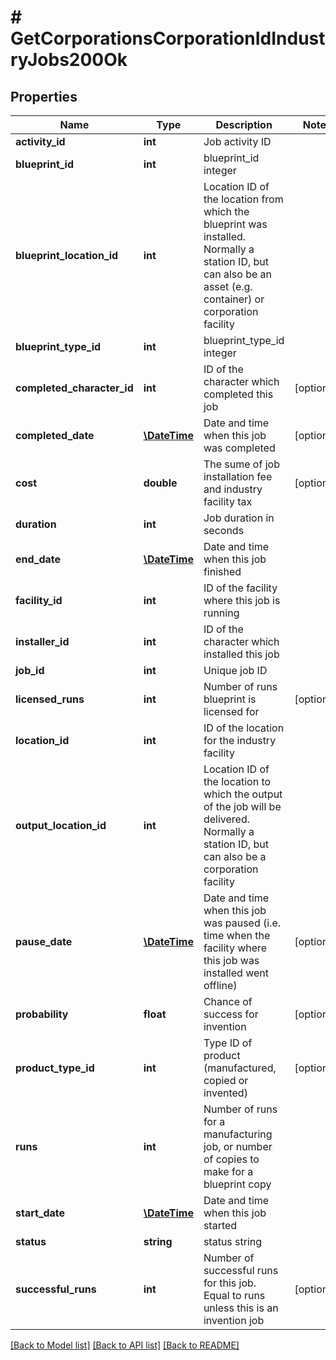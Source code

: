 # # GetCorporationsCorporationIdIndustryJobs200Ok

## Properties

Name | Type | Description | Notes
------------ | ------------- | ------------- | -------------
**activity_id** | **int** | Job activity ID |
**blueprint_id** | **int** | blueprint_id integer |
**blueprint_location_id** | **int** | Location ID of the location from which the blueprint was installed. Normally a station ID, but can also be an asset (e.g. container) or corporation facility |
**blueprint_type_id** | **int** | blueprint_type_id integer |
**completed_character_id** | **int** | ID of the character which completed this job | [optional]
**completed_date** | [**\DateTime**](\DateTime.md) | Date and time when this job was completed | [optional]
**cost** | **double** | The sume of job installation fee and industry facility tax | [optional]
**duration** | **int** | Job duration in seconds |
**end_date** | [**\DateTime**](\DateTime.md) | Date and time when this job finished |
**facility_id** | **int** | ID of the facility where this job is running |
**installer_id** | **int** | ID of the character which installed this job |
**job_id** | **int** | Unique job ID |
**licensed_runs** | **int** | Number of runs blueprint is licensed for | [optional]
**location_id** | **int** | ID of the location for the industry facility |
**output_location_id** | **int** | Location ID of the location to which the output of the job will be delivered. Normally a station ID, but can also be a corporation facility |
**pause_date** | [**\DateTime**](\DateTime.md) | Date and time when this job was paused (i.e. time when the facility where this job was installed went offline) | [optional]
**probability** | **float** | Chance of success for invention | [optional]
**product_type_id** | **int** | Type ID of product (manufactured, copied or invented) | [optional]
**runs** | **int** | Number of runs for a manufacturing job, or number of copies to make for a blueprint copy |
**start_date** | [**\DateTime**](\DateTime.md) | Date and time when this job started |
**status** | **string** | status string |
**successful_runs** | **int** | Number of successful runs for this job. Equal to runs unless this is an invention job | [optional]

[[Back to Model list]](../../README.md#models) [[Back to API list]](../../README.md#endpoints) [[Back to README]](../../README.md)

